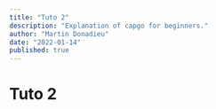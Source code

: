 ```yaml
---
title: "Tuto 2"
description: "Explanation of capgo for beginners."
author: "Martin Donadieu"
date: "2022-01-14"
published: true
---
```


# Tuto 2
